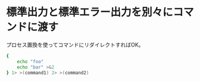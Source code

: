 # 標準出力と標準エラー出力を別々にコマンドに渡す

プロセス置換を使ってコマンドにリダイレクトすればOK。

```bash
{
    echo "foo"
    echo "bar" >&2
} 1> >(command1) 2> >(command2)
```
